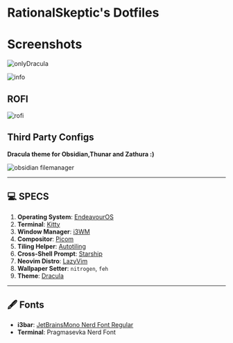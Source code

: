 # RationalSkeptic's Dotfiles

# Screenshots
![onlyDracula](https://github.com/user-attachments/assets/2727f35f-480f-4e7d-ad81-342f457108ee)

![info](https://github.com/user-attachments/assets/e1711bdd-3175-435a-b710-c0e1a77937bb)


## ROFI
![rofi](https://github.com/user-attachments/assets/0e22813e-e672-4689-90ce-8944a2b6d7bb)

## Third Party Configs
**Dracula theme for Obsidian,Thunar and Zathura :)**

![obsidian filemanager](https://github.com/user-attachments/assets/f0706062-fba1-4274-a5ad-1d529d4ce716)

---

## 💻 SPECS

1. **Operating System**: [EndeavourOS](https://endeavouros.com/)
2. **Terminal**: [Kitty](https://sw.kovidgoyal.net/kitty/)
3. **Window Manager**: [i3WM](https://i3wm.org/)
4. **Compositor**: [Picom](https://wiki.archlinux.org/title/Picom)
5. **Tiling Helper**: [Autotiling](https://github.com/nwg-piotr/autotiling)
6. **Cross-Shell Prompt**: [Starship](https://www.starship.rs/)
7. **Neovim Distro**: [LazyVim](https://www.lazyvim.org/)
8. **Wallpaper Setter**: `nitrogen`, `feh`
9. **Theme**: [Dracula](https://draculatheme.com/)

---

## 🖋️ Fonts

- **i3bar**: [JetBrainsMono Nerd Font Regular](https://www.nerdfonts.com/font-downloads)
- **Terminal**: Pragmasevka Nerd Font
